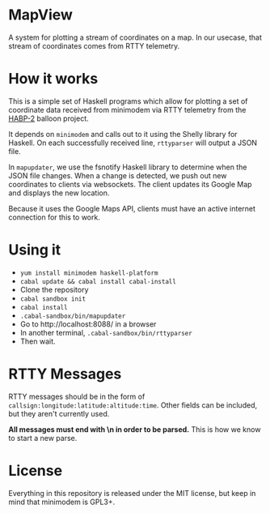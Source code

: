 # MapView

A system for plotting a stream of coordinates on a map.
In our usecase, that stream of coordinates comes from RTTY telemetry.

# How it works

This is a simple set of Haskell programs which allow for plotting a set of
coordinate data received from minimodem via RTTY telemetry from the
[HABP-2](https://wiki.w8upd.org/wiki/Planning/UA-HABP2) balloon project.

It depends on `minimodem` and calls out to it using the Shelly library for
Haskell. On each successfully received line, `rttyparser` will output a JSON
file.

In `mapupdater`, we use the fsnotify Haskell library to determine when the JSON
file changes. When a change is detected, we push out new coordinates to clients
via websockets. The client updates its Google Map and displays the new location.

Because it uses the Google Maps API, clients must have an active internet
connection for this to work.

# Using it

* `yum install minimodem haskell-platform`
* `cabal update && cabal install cabal-install`
* Clone the repository
* `cabal sandbox init`
* `cabal install`
* `.cabal-sandbox/bin/mapupdater`
* Go to http://localhost:8088/ in a browser
* In another terminal, `.cabal-sandbox/bin/rttyparser`
* Then wait.

# RTTY Messages

RTTY messages should be in the form of
`callsign:longitude:latitude:altitude:time`.
Other fields can be included, but they aren't currently used.

**All messages must end with \n in order to be parsed.** This is how we know
to start a new parse.

# License

Everything in this repository is released under the MIT license, but keep in
mind that minimodem is GPL3+.
